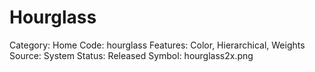 # Hourglass

Category: Home
Code: hourglass
Features: Color, Hierarchical, Weights
Source: System
Status: Released
Symbol: hourglass2x.png